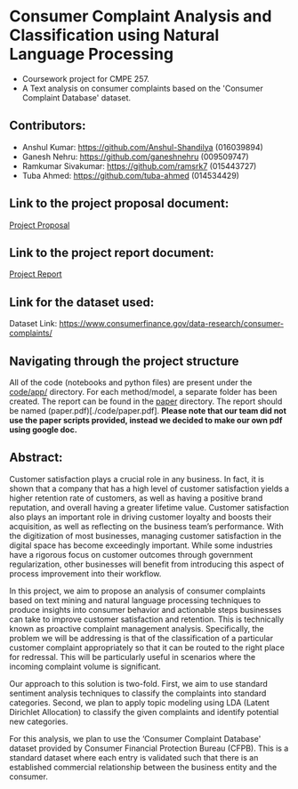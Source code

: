 # Consumer Complaint Analysis and Classification using Natural Language Processing
- Coursework project for CMPE 257.
- A Text analysis on consumer complaints based on the 'Consumer Complaint Database' dataset. 

## Contributors: 
- Anshul Kumar: https://github.com/Anshul-Shandilya (016039894)
- Ganesh Nehru: https://github.com/ganeshnehru (009509747)
- Ramkumar Sivakumar: https://github.com/ramsrk7 (015443727)
- Tuba Ahmed: https://github.com/tuba-ahmed (014534429)

## Link to the project proposal document:
[Project Proposal](./cmpe257_proposal.pdf)

## Link to the project report document:
[Project Report](./paper/paper.pdf)

## Link for the dataset used:

Dataset Link: https://www.consumerfinance.gov/data-research/consumer-complaints/

## Navigating through the project structure
All of the code (notebooks and python files) are present under the [code/app/](./code/app) directory. For each method/model, a separate folder has been created.
The report can be found in the [paper](./paper) directory. The report should be named (paper.pdf)[./code/paper.pdf]. 
**Please note that our team did not use the paper scripts provided, instead we decided to make our own pdf using google doc.**

## Abstract:

Customer satisfaction plays a crucial role in any business. In fact, it is shown that a company that has a high level of customer satisfaction yields a higher retention rate of customers, as well as having a positive brand reputation, and overall having a greater lifetime value. Customer satisfaction also plays an important role in driving customer loyalty and boosts their acquisition, as well as reflecting on the business team’s performance. With the digitization of most businesses, managing customer satisfaction in the digital space has become exceedingly important. While some industries have a rigorous focus on customer outcomes through government regularization, other businesses will benefit from introducing this aspect of process improvement into their workflow.

In this project, we aim to propose an analysis of consumer complaints based on text mining and natural language processing techniques to produce insights into consumer behavior and actionable steps businesses can take to improve customer satisfaction and retention. This is technically known as proactive complaint management analysis. Specifically, the problem we will be addressing is that of the classification of a particular customer complaint appropriately so that it can be routed to the right place for redressal. This will be particularly useful in scenarios where the incoming complaint volume is significant.

Our approach to this solution is two-fold. First, we aim to use standard sentiment analysis techniques to classify the complaints into standard categories. Second, we plan to apply topic modeling using LDA (Latent Dirichlet Allocation) to classify the given complaints and identify potential new categories.

For this analysis, we plan to use the ‘Consumer Complaint Database' dataset provided by Consumer Financial Protection Bureau (CFPB). This is a standard dataset where each entry is validated such that there is an established commercial relationship between the business entity and the consumer.
